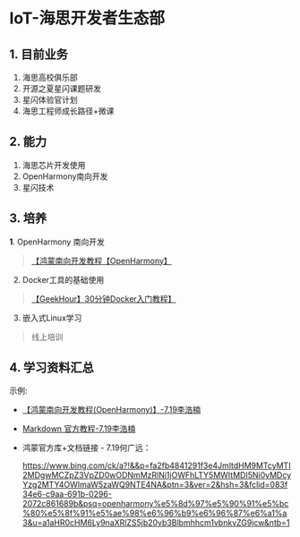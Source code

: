 # IoT-海思开发者生态部

## 1. 目前业务

1. 海思高校俱乐部
2. 开源之夏星闪课题研发
3. 星闪体验官计划
4. 海思工程师成长路径+微课

## 2. 能力

1. 海思芯片开发使用
2. OpenHarmony南向开发
3. 星闪技术

## 3. 培养

**1**. OpenHarmony 南向开发
>[【鸿蒙南向开发教程【OpenHarmony】](https://www.bilibili.com/video/BV1N4421X75y?vd_source=83dda7469933b46fcc614109e61a8066)
2. Docker工具的基础使用
>[【GeekHour】30分钟Docker入门教程】](https://www.bilibili.com/video/BV14s4y1i7Vf?vd_source=83dda7469933b46fcc614109e61a8066)
3. 嵌入式Linux学习
>线上培训


## 4. 学习资料汇总
示例:
- [【鸿蒙南向开发教程(OpenHarmony)】-7.19李浩楠](https://www.bilibili.com/video/BV1N4421X75y?vd_source=83dda7469933b46fcc614109e61a8066)

- [Markdown 官方教程-7.19李浩楠](https://markdown.com.cn/)

- 鸿蒙官方库+文档链接 - 7.19何广远：

  https://www.bing.com/ck/a?!&&p=fa2fb4841291f3e4JmltdHM9MTcyMTI2MDgwMCZpZ3VpZD0wODNmMzRlNi1jOWFhLTY5MWItMDI5Ni0yMDcyYzg2MTY4OWImaW5zaWQ9NTE4NA&ptn=3&ver=2&hsh=3&fclid=083f34e6-c9aa-691b-0296-2072c861689b&psq=openharmony%e5%8d%97%e5%90%91%e5%bc%80%e5%8f%91%e5%ae%98%e6%96%b9%e6%96%87%e6%a1%a3&u=a1aHR0cHM6Ly9naXRlZS5jb20vb3Blbmhhcm1vbnkvZG9jcw&ntb=1

